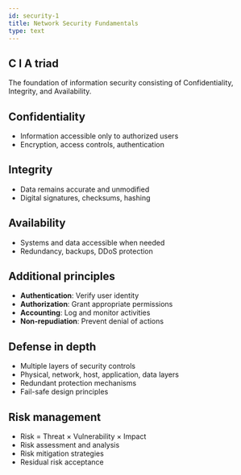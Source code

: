 ```yaml
---
id: security-1
title: Network Security Fundamentals
type: text
---
```


## C I A triad

The foundation of information security consisting of Confidentiality, Integrity, and Availability.

## Confidentiality

- Information accessible only to authorized users
- Encryption, access controls, authentication

## Integrity

- Data remains accurate and unmodified
- Digital signatures, checksums, hashing

## Availability

- Systems and data accessible when needed
- Redundancy, backups, DDoS protection

## Additional principles

- **Authentication**: Verify user identity
- **Authorization**: Grant appropriate permissions
- **Accounting**: Log and monitor activities
- **Non-repudiation**: Prevent denial of actions

## Defense in depth

- Multiple layers of security controls
- Physical, network, host, application, data layers
- Redundant protection mechanisms
- Fail-safe design principles

## Risk management

- Risk = Threat × Vulnerability × Impact
- Risk assessment and analysis
- Risk mitigation strategies
- Residual risk acceptance